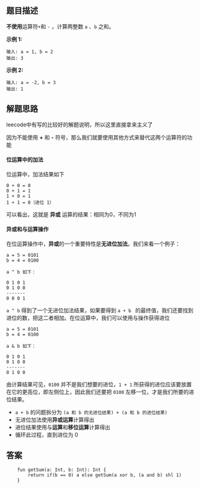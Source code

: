 ## 题目描述

**不使用**运算符`` + ``和 ``-`` ，计算两整数 ``a`` 、``b`` 之和。

**示例 1:**


```
输入: a = 1, b = 2
输出: 3
```

**示例 2:**


```
输入: a = -2, b = 3
输出: 1
```

## 解题思路

leecode中有写的比较好的解题说明，所以这里直接拿来主义了

因为不能使用 **+** 和 **-** 符号，那么我们就要使用其他方式来替代这两个运算符的功能

#### 位运算中的加法
位运算中，加法结果如下

```
0 + 0 = 0
0 + 1 = 1
1 + 0 = 1
1 + 1 = 0（进位 1）
```
可以看出，这就是 **异或** 运算的结果：相同为0，不同为1

#### 异或和与运算操作

在位运算操作中，**异或**的一个重要特性是**无进位加法**。我们来看一个例子：

```
a = 5 = 0101
b = 4 = 0100

a ^ b 如下：

0 1 0 1
0 1 0 0
-------
0 0 0 1
```
``a ^ b`` 得到了一个无进位加法结果，如果要得到 ``a + b `` 的最终值，我们还要找到进位的数，把这二者相加。在位运算中，我们可以使用与操作获得进位

```
a = 5 = 0101
b = 4 = 0100

a & b 如下：

0 1 0 1
0 1 0 0
-------
0 1 0 0
```
由计算结果可见，``0100`` 并不是我们想要的进位，``1 + 1`` 所获得的进位应该要放置在它的更高位，即左侧位上，因此我们还要把 ``0100`` 左移一位，才是我们所要的进位结果。
 
 - ``a + b`` 的问题拆分为 ``(a 和 b 的无进位结果) + (a 和 b 的进位结果)``
- 无进位加法使用**异或运算**计算得出
- 进位结果使用与**运算**和**移位运算**计算得出
- 循环此过程，直到进位为 0
 

## 答案


```
    fun getSum(a: Int, b: Int): Int {
        return if(b == 0) a else getSum(a xor b, (a and b) shl 1)
    }
```
